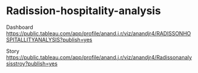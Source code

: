 # Radission-hospitality-analysis

Dashboard
https://public.tableau.com/app/profile/anand.j.r/viz/anandjr4/RADISSONHOSPITALLITYANALYSIS?publish=yes

Story
	 https://public.tableau.com/app/profile/anand.j.r/viz/anandjr4/Radissonanalysisstroy?publish=yes

